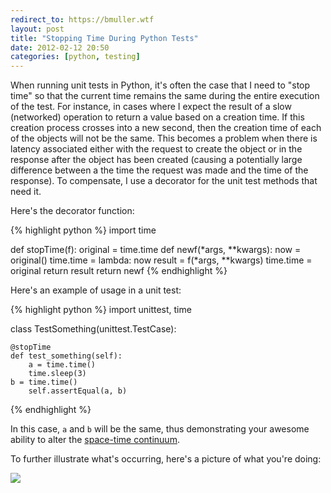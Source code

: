 ```yaml
---
redirect_to: https://bmuller.wtf
layout: post
title: "Stopping Time During Python Tests"
date: 2012-02-12 20:50
categories: [python, testing]
---
```

When running unit tests in Python, it's often the case that I need to "stop time" so that the current time remains the same during the entire execution of the test.  For instance, in cases where I expect the result of a slow (networked) operation to return a value based on a creation time.  If this creation process crosses into a new second, then the creation time of each of the objects will not be the same.  This becomes a problem when there is latency associated either with the request to create the object or in the response after the object has been created (causing a potentially large difference between a the time the request was made and the time of the response).  To compensate, I use a decorator for the unit test methods that need it.

Here's the decorator function:

{% highlight python %}
import time

def stopTime(f):
    original = time.time
    def newf(*args, **kwargs):
        now = original()
	time.time = lambda: now
        result = f(*args, **kwargs)
	time.time = original
	return result
    return newf
{% endhighlight %}

Here's an example of usage in a unit test:

{% highlight python %}
import unittest, time

class TestSomething(unittest.TestCase):

    @stopTime
    def test_something(self):
        a = time.time()
        time.sleep(3)
	b = time.time()
        self.assertEqual(a, b)
{% endhighlight %}

In this case, <code>a</code> and <code>b</code> will be the same, thus demonstrating your awesome ability to alter the [space-time continuum](http://en.wikipedia.org/wiki/Spacetime).

To further illustrate what's occurring, here's a picture of what you're doing:

<a href="http://en.wikipedia.org/wiki/File:Spacetime_curvature.png">
<img src="http://upload.wikimedia.org/wikipedia/commons/2/22/Spacetime_curvature.png" />
</a>